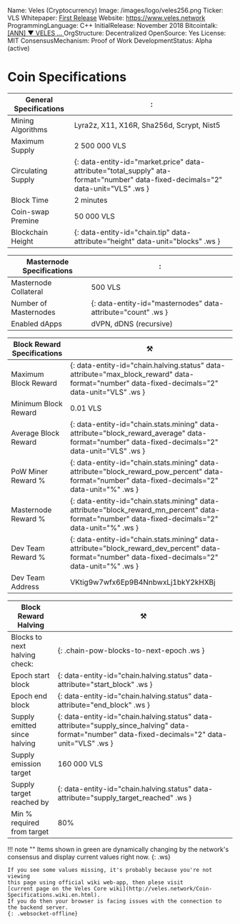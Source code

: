 Name:                   Veles (Cryptocurrency)
Image:                  /images/logo/veles256.png
Ticker:                 VLS
Whitepaper:             [First Release](https://veles.network/Whitepaper.wiki.en.html)
Website:                https://www.veles.network
ProgrammingLanguage:    C++
InitialRelease:         November 2018
Bitcointalk:            [\[ANN\] ▼ VELES ... ](https://bitcointalk.org/index.php?topic=5064523)
OrgStructure:           Decentralized
OpenSource:             Yes
License:                MIT
ConsensusMechanism:     Proof of Work
DevelopmentStatus:      Alpha (active)

# Coin Specifications

General Specifications  | :
----------------------- | -------------------------------------------
Mining Algorithms       | Lyra2z, X11, X16R, Sha256d, Scrypt, Nist5
Maximum Supply          | 2 500 000 VLS
Circulating Supply      | {: data-entity-id="market.price" data-attribute="total_supply" ata-format="number" data-fixed-decimals="2" data-unit="VLS" .ws }
Block Time              | 2 minutes 
Coin-swap Premine       | 50 000 VLS
Blockchain Height       | {: data-entity-id="chain.tip" data-attribute="height" data-unit="blocks" .ws }

Masternode Specifications   | :
--------------------------- | ---------------------------------------
Masternode Collateral       | 500 VLS
Number of Masternodes       | {: data-entity-id="masternodes" data-attribute="count" .ws }
Enabled dApps               | dVPN, dDNS (recursive)

Block Reward Specifications | ⚒
--------------------------- | ---------------------------------------
Maximum Block Reward        | {: data-entity-id="chain.halving.status" data-attribute="max_block_reward" data-format="number" data-fixed-decimals="2" data-unit="VLS" .ws }
Minimum Block Reward        | 0.01 VLS
Average Block Reward        | {: data-entity-id="chain.stats.mining" data-attribute="block_reward_average" data-format="number" data-fixed-decimals="2" data-unit="VLS" .ws }
PoW Miner Reward %          | {: data-entity-id="chain.stats.mining" data-attribute="block_reward_pow_percent" data-format="number" data-fixed-decimals="2" data-unit="%" .ws }
Masternode Reward %         | {: data-entity-id="chain.stats.mining" data-attribute="block_reward_mn_percent" data-format="number" data-fixed-decimals="2" data-unit="%" .ws }
Dev Team Reward %           | {: data-entity-id="chain.stats.mining" data-attribute="block_reward_dev_percent" data-format="number" data-fixed-decimals="2" data-unit="%" .ws }
Dev Team Address            | VKtig9w7wfx6Ep9B4NnbwxLj1bkY2kHXBj

Block Reward Halving           | ⚒
------------------------------ | ------------------------------------
Blocks to next halving check:  | {: .chain-pow-blocks-to-next-epoch .ws }
Epoch start block              | {: data-entity-id="chain.halving.status" data-attribute="start_block" .ws }
Epoch end block                | {: data-entity-id="chain.halving.status" data-attribute="end_block" .ws }
Supply emitted since halving   | {: data-entity-id="chain.halving.status" data-attribute="supply_since_halving" data-format="number" data-fixed-decimals="2" data-unit="VLS" .ws }
Supply emission target         | 160 000 VLS
Supply target reached by       | {: data-entity-id="chain.halving.status" data-attribute="supply_target_reached" .ws }
Min % required from target     | 80%

!!! note ""
    Items shown in green are dynamically changing by the network's consensus
    and display current values right now.
    {: .ws}

    If you see some values missing, it's probably because you're not viewing
    this page using official wiki web-app, then plese visit
    [current page on the Veles Core wiki](http://veles.network/Coin-Specifications.wiki.en.html).
    If you do then your browser is facing issues with the connection to 
    the backend server.
    {: .websocket-offline}
